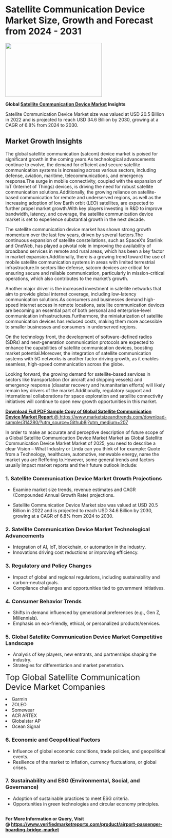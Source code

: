 <H1>Satellite Communication Device Market Size, Growth and Forecast from 2024 - 2031</H1><img class="aligncenter size-medium wp-image-584254" src="https://thirdeyenews.in/wp-content/uploads/2024/09/Global-Market-Research-300x168.jpeg" alt="" width="300" height="168" /><p><strong>Global&nbsp;<a href="https://www.marketsizeandtrends.com/download-sample/314280/?utm_source=Github8j?utm_medium=207">Satellite Communication Device Market</a> Insights</strong></p><p>Satellite Communication Device Market size was valued at USD 20.5 Billion in 2022 and is projected to reach USD 34.6 Billion by 2030, growing at a CAGR of 6.8% from 2024 to 2030.</p><p><h2>Market Growth Insights</h2> <p>The global satellite communication (satcom) device market is poised for significant growth in the coming years.As technological advancements continue to evolve, the demand for efficient and secure satellite communication systems is increasing across various sectors, including defense, aviation, maritime, telecommunications, and emergency response.The surge in mobile connectivity, coupled with the expansion of IoT (Internet of Things) devices, is driving the need for robust satellite communication solutions.Additionally, the growing reliance on satellite-based communication for remote and underserved regions, as well as the increasing adoption of low Earth orbit (LEO) satellites, are expected to further propel market growth.With key players investing in R&D to improve bandwidth, latency, and coverage, the satellite communication device market is set to experience substantial growth in the next decade.</p> <p><a href="download-sample-link"></a></p> <p>The satellite communication device market has shown strong growth momentum over the last few years, driven by several factors.The continuous expansion of satellite constellations, such as SpaceX’s Starlink and OneWeb, has played a pivotal role in improving the availability of broadband services in remote and rural areas, which has been a key factor in market expansion.Additionally, there is a growing trend toward the use of mobile satellite communication systems in areas with limited terrestrial infrastructure.In sectors like defense, satcom devices are critical for ensuring secure and reliable communication, particularly in mission-critical operations, which also contributes to the market’s growth.</p> <p>Another major driver is the increased investment in satellite networks that aim to provide global internet coverage, including low-latency communication solutions.As consumers and businesses demand high-speed internet access in remote locations, satellite communication devices are becoming an essential part of both personal and enterprise-level communication infrastructures.Furthermore, the miniaturization of satellite communication devices has reduced costs, making them more accessible to smaller businesses and consumers in underserved regions.</p> <p>On the technology front, the development of software-defined radios (SDRs) and next-generation communication protocols are expected to enhance the capabilities of satellite communication devices, boosting market potential.Moreover, the integration of satellite communication systems with 5G networks is another factor driving growth, as it enables seamless, high-speed communication across the globe.</p> <p>Looking forward, the growing demand for satellite-based services in sectors like transportation (for aircraft and shipping vessels) and emergency response (disaster recovery and humanitarian efforts) will likely remain key drivers of the market.Additionally, regulatory support and international collaborations for space exploration and satellite connectivity initiatives will continue to open new growth opportunities in this market.</p> <p><a href="get-more-link"></p><p><span class=""><strong>Download Full PDF Sample Copy of Global Satellite Communication Device Market Report</strong> @ <a href="https://www.marketsizeandtrends.com/download-sample/314280/?utm_source=Github8j?utm_medium=207" target="_blank">https://www.marketsizeandtrends.com/download-sample/314280/?utm_source=Github8j?utm_medium=207</a></span></p><p>In order to make an accurate and perceptive description of future scope of a Global&nbsp;Satellite Communication Device Market Market as Global&nbsp;Satellite Communication Device Market Market of 2025, you need to describe a clear Vision &ndash; What Industry or Linda can you think of for example: Quote from a Technology, healthcare, automotive, renewable energy, name the market you are Reffering to.However, some general trends and factors usually impact market reports and their future outlook include:</p><h3>1.&nbsp;<strong>Satellite Communication Device Market Growth Projections</strong></h3><ul><li>Examine market size trends, revenue estimates and CAGR (Compounded Annual Growth Rate) projections.</li><li><p>Satellite Communication Device Market size was valued at USD 20.5 Billion in 2022 and is projected to reach USD 34.6 Billion by 2030, growing at a CAGR of 6.8% from 2024 to 2030.</p></li></ul><h3>2.&nbsp;<strong>Satellite Communication Device Market Technological Advancements</strong></h3><ul><li>Integration of AI, IoT, blockchain, or automation in the industry.</li><li>Innovations driving cost reductions or improving efficiency.</li></ul><h3>3.&nbsp;<strong>Regulatory and Policy Changes</strong></h3><ul><li>Impact of global and regional regulations, including sustainability and carbon-neutral goals.</li><li>Compliance challenges and opportunities tied to government initiatives.</li></ul><h3>4.&nbsp;<strong>Consumer Behavior Trends</strong></h3><ul><li>Shifts in demand influenced by generational preferences (e.g., Gen Z, Millennials).</li><li>Emphasis on eco-friendly, ethical, or personalized products/services.</li></ul><h3>5.&nbsp;<strong>Global Satellite Communication Device Market Competitive Landscape</strong></h3><ul><li>Analysis of key players, new entrants, and partnerships shaping the industry.</li><li>Strategies for differentiation and market penetration.</li></ul><p data-pm-slice="1 1 []"><span style="color: inherit; font-family: inherit; font-size: 25px;">Top Global Satellite Communication Device Market Companies</span></p><div class="" data-test-id=""><p><li>Garmin</li><li> ZOLEO</li><li> Somewear</li><li> ACR ARTEX</li><li> Globalstar AP</li><li> Ocean Signal</li></p></div><h3>6.&nbsp;<strong>Economic and Geopolitical Factors</strong></h3><ul><li>Influence of global economic conditions, trade policies, and geopolitical events.</li><li>Resilience of the market to inflation, currency fluctuations, or global crises.</li></ul><h3>7.&nbsp;<strong>Sustainability and ESG (Environmental, Social, and Governance)</strong></h3><ul><li>Adoption of sustainable practices to meet ESG criteria.</li><li>Opportunities in green technologies and circular economy principles.</li></ul><h2><strong style="font-size: 14px;">For More Information or Query, Visit @&nbsp;</strong><a style="background-color: #ffffff; font-size: 14px;" href="https://www.marketsizeandtrends.com/report/satellite-communication-device-market/" target="_blank">https://www.verifiedmarketreports.com/product/airport-passenger-boarding-bridge-market</a></h2>